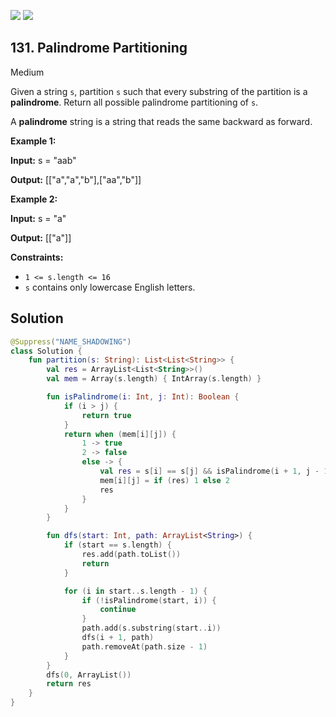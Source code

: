 [![](https://img.shields.io/github/stars/javadev/LeetCode-in-All?label=Stars&style=flat-square)](https://github.com/javadev/LeetCode-in-All)
[![](https://img.shields.io/github/forks/javadev/LeetCode-in-All?label=Fork%20me%20on%20GitHub%20&style=flat-square)](https://github.com/javadev/LeetCode-in-All/fork)

## 131\. Palindrome Partitioning

Medium

Given a string `s`, partition `s` such that every substring of the partition is a **palindrome**. Return all possible palindrome partitioning of `s`.

A **palindrome** string is a string that reads the same backward as forward.

**Example 1:**

**Input:** s = "aab"

**Output:** [["a","a","b"],["aa","b"]] 

**Example 2:**

**Input:** s = "a"

**Output:** [["a"]] 

**Constraints:**

*   `1 <= s.length <= 16`
*   `s` contains only lowercase English letters.

## Solution

```kotlin
@Suppress("NAME_SHADOWING")
class Solution {
    fun partition(s: String): List<List<String>> {
        val res = ArrayList<List<String>>()
        val mem = Array(s.length) { IntArray(s.length) }

        fun isPalindrome(i: Int, j: Int): Boolean {
            if (i > j) {
                return true
            }
            return when (mem[i][j]) {
                1 -> true
                2 -> false
                else -> {
                    val res = s[i] == s[j] && isPalindrome(i + 1, j - 1)
                    mem[i][j] = if (res) 1 else 2
                    res
                }
            }
        }

        fun dfs(start: Int, path: ArrayList<String>) {
            if (start == s.length) {
                res.add(path.toList())
                return
            }

            for (i in start..s.length - 1) {
                if (!isPalindrome(start, i)) {
                    continue
                }
                path.add(s.substring(start..i))
                dfs(i + 1, path)
                path.removeAt(path.size - 1)
            }
        }
        dfs(0, ArrayList())
        return res
    }
}
```